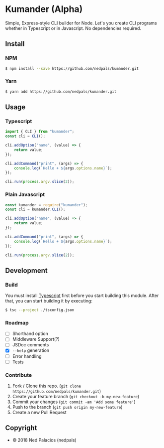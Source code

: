 # Kumander (Alpha)
Simple, Express-style CLI builder for Node. Let's you create CLI programs whether in Typescript or in Javascript. No dependencies required.

## Install
### NPM
```bash
$ npm install --save https://github.com/nedpals/kumander.git
```
### Yarn
```bash
$ yarn add https://github.com/nedpals/kumander.git
```

## Usage
### Typescript
```typescript
import { CLI } from "kumander";
const cli = CLI();

cli.addOption("name", (value) => {
    return value;
});

cli.addCommand("print", (args) => {
    console.log(`Hello + ${args.options.name}`);
});

cli.run(process.argv.slice(2));
```

### Plain Javascript

```javascript
const kumander = require("kumander");
const cli = kumander.CLI();

cli.addOption("name", (value) => {
    return value;
});

cli.addCommand("print", (args) => {
    console.log(`Hello + ${args.options.name}`);
});

cli.run(process.argv.slice(2));
```

## Development 
### Build
You must install [Typescript](https://typescriptlang.org) first before you start building this module. After that, you can start building it by executing:
```bash
$ tsc --project ./tsconfig.json
```

### Roadmap
- [ ] Shorthand option
- [ ] Middleware Support(?)
- [ ] JSDoc comments
- [x] `--help` generation
- [ ] Error handling
- [ ] Tests

### Contribute
1. Fork / Clone this repo. (`git clone https://github.com/nedpals/kumander.git`)
2. Create your feature branch (`git checkout -b my-new-feature`)
3. Commit your changes (`git commit -am 'Add some feature'`)
4. Push to the branch (`git push origin my-new-feature`)
5. Create a new Pull Request

## Copyright
- &copy; 2018 Ned Palacios (nedpals)